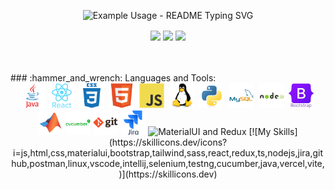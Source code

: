 <p align="center">
  <img src="https://readme-typing-svg.demolab.com/?lines=Hello+there!;I+am+Habip!;I+am+full-stack+software+developer;and+automation+tester!;Coding+makes+me+happy!&font=Fira%20Code&center=true&width=420&height=100&duration=4000&pause=1000" alt="Example Usage - README Typing SVG">
</p>
<div align="center">
<img align="center" width=400 src='https://github-readme-stats.vercel.app/api?username=hho-1&theme=vue-dark&show_icons=true&hide_border=true&count_private=true' />
<img align="center" width=400 src='https://github-readme-streak-stats.herokuapp.com/?user=hho-1&theme=vue-dark&hide_border=true' />
<img align="center" width=400 src='https://github-readme-stats.vercel.app/api/top-langs/?username=hho-1&theme=vue-dark&show_icons=true&hide_border=true&layout=compact'/>
</div>
<br>
<br>
<br>
### :hammer_and_wrench: Languages and Tools:

<br>
<div align="center">
  <img src="https://github.com/devicons/devicon/blob/master/icons/java/java-original-wordmark.svg" title="Java" alt="Java" width="40" height="40"/>&nbsp;
  <img src="https://github.com/devicons/devicon/blob/master/icons/react/react-original-wordmark.svg" title="React" alt="React" width="40" height="40"/>&nbsp;
  <img src="https://github.com/devicons/devicon/blob/master/icons/css3/css3-plain-wordmark.svg"  title="CSS3" alt="CSS" width="40" height="40"/>&nbsp;
  <img src="https://github.com/devicons/devicon/blob/master/icons/html5/html5-original.svg" title="HTML5" alt="HTML" width="40" height="40"/>&nbsp;
  <img src="https://github.com/devicons/devicon/blob/master/icons/javascript/javascript-original.svg" title="JavaScript" alt="JavaScript" width="40" height="40"/>&nbsp;
  <img src="https://raw.githubusercontent.com/devicons/devicon/1119b9f84c0290e0f0b38982099a2bd027a48bf1/icons/linux/linux-original.svg" title="Linux" alt="Linux" width="40" height="40"/>&nbsp;
  <img src="https://raw.githubusercontent.com/devicons/devicon/1119b9f84c0290e0f0b38982099a2bd027a48bf1/icons/python/python-original.svg" title="Python" alt="Python" width="40" height="40"/>&nbsp;
  <img src="https://github.com/devicons/devicon/blob/master/icons/mysql/mysql-original-wordmark.svg" title="MySQL" alt="MySQL" width="40" height="40"/>&nbsp;
  <img src="https://github.com/devicons/devicon/blob/master/icons/nodejs/nodejs-original-wordmark.svg" title="NodeJS" alt="NodeJS" width="40" height="40"/>&nbsp;
  <img src="https://raw.githubusercontent.com/devicons/devicon/1119b9f84c0290e0f0b38982099a2bd027a48bf1/icons/bootstrap/bootstrap-original-wordmark.svg" title="Bootstrap" alt="Bootstrap" width="40" height="40"/>&nbsp;
  <img src="https://raw.githubusercontent.com/devicons/devicon/1119b9f84c0290e0f0b38982099a2bd027a48bf1/icons/matlab/matlab-original.svg" title="MatLab" **alt="MatLab" width="40" height="40"/>
  <img src="https://raw.githubusercontent.com/devicons/devicon/1119b9f84c0290e0f0b38982099a2bd027a48bf1/icons/cucumber/cucumber-plain-wordmark.svg" title="Cucumber" **alt="Cucumber" width="40" height="40"/>
  <img src="https://github.com/devicons/devicon/blob/master/icons/git/git-original-wordmark.svg" title="Git" **alt="Git" width="40" height="40"/>
  <img src="https://raw.githubusercontent.com/devicons/devicon/1119b9f84c0290e0f0b38982099a2bd027a48bf1/icons/jira/jira-original-wordmark.svg" title="Jira" **alt="Jira" width="40" height="40"/>
  <img src="https://skillicons.dev/icons?i=materialui,redux" width="50" height="50"  title="MaterialUI and Redux" alt="MaterialUI and Redux" />
  [![My Skills](https://skillicons.dev/icons?i=js,html,css,materialui,bootstrap,tailwind,sass,react,redux,ts,nodejs,jira,github,postman,linux,vscode,intellij,selenium,testng,cucumber,java,vercel,vite,)](https://skillicons.dev)
  <br>
  <br>
  <br>
  
</div>
<!--
**hho-1/hho-1** is a ✨ _special_ ✨ repository because its `README.md` (this file) appears on your GitHub profile.

Here are some ideas to get you started:

- 🔭 I’m currently working on ...
- 🌱 I’m currently learning ...
- 👯 I’m looking to collaborate on ...
- 🤔 I’m looking for help with ...
- 💬 Ask me about ...
- 📫 How to reach me: ...
- 😄 Pronouns: ...
- ⚡ Fun fact: ...
-->
